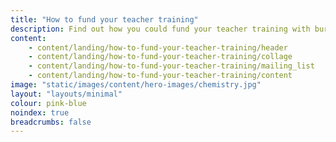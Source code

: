 ```yaml
---
title: "How to fund your teacher training"
description: Find out how you could fund your teacher training with bursaries and scholarships available up to $scholarships_generic_maxshortened$, depending on the subject you're training to teach.
content:
    - content/landing/how-to-fund-your-teacher-training/header
    - content/landing/how-to-fund-your-teacher-training/collage
    - content/landing/how-to-fund-your-teacher-training/mailing_list
    - content/landing/how-to-fund-your-teacher-training/content
image: "static/images/content/hero-images/chemistry.jpg"
layout: "layouts/minimal"
colour: pink-blue
noindex: true
breadcrumbs: false
---
```

